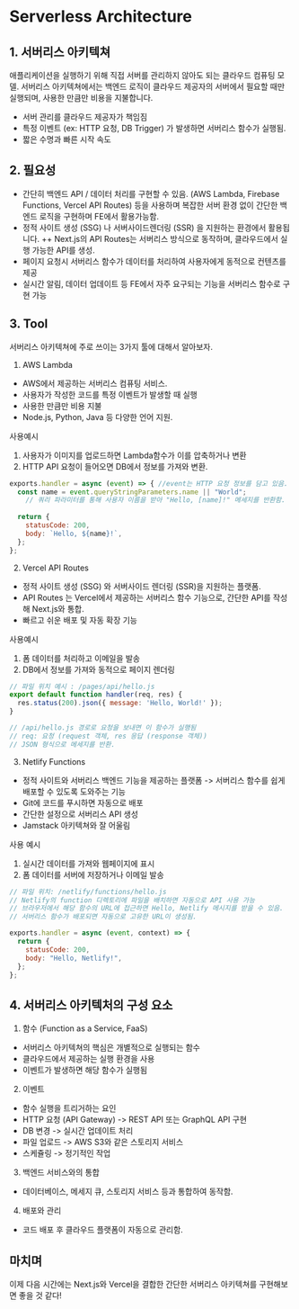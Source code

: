 # Serverless Architecture

## 1. 서버리스 아키텍쳐
애플리케이션을 실행하기 위해 직접 서버를 관리하지 않아도 되는 클라우드 컴퓨팅 모델. 서버리스 아키텍쳐에서는 백엔드 로직이 클라우드 제공자의 서버에서 필요할 때만 실행되며, 사용한 만큼만 비용을 지불합니다.

- 서버 관리를 클라우드 제공자가 책임짐
- 특정 이벤트 (ex: HTTP 요청, DB Trigger) 가 발생하면 서버리스 함수가 실행됨.
- 짧은 수명과 빠른 시작 속도

## 2. 필요성
- 간단히 백엔드 API / 데이터 처리를 구현할 수 있음. (AWS Lambda, Firebase Functions, Vercel API Routes) 등을 사용하며 복잡한 서버 환경 없이 간단한 백엔드 로직을 구현하며 FE에서 활용가능함.
- 정적 사이트 생성 (SSG) 나 서버사이드렌더링 (SSR) 을 지원하는 환경에서 활용됩니다. ++ Next.js의 API Routes는 서버리스 방식으로 동작하며, 클라우드에서 실행 가능한 API를 생성.
- 페이지 요청시 서버리스 함수가 데이터를 처리하여 사용자에게 동적으로 컨텐츠를 제공
- 실시간 알림, 데이터 업데이트 등 FE에서 자주 요구되는 기능을 서버리스 함수로 구현 가능

## 3. Tool
서버리스 아키텍쳐에 주로 쓰이는 3가지 툴에 대해서 알아보자.

1. AWS Lambda
 - AWS에서 제공하는 서버리스 컴퓨팅 서비스.
 - 사용자가 작성한 코드를 특정 이벤트가 발생할 때 실행
 - 사용한 만큼만 비용 지불
 - Node.js, Python, Java 등 다양한 언어 지원.

사용예시
1. 사용자가 이미지를 업로드하면 Lambda함수가 이를 압축하거나 변환
2. HTTP API 요청이 들어오면 DB에서 정보를 가져와 변환.

```javascript
exports.handler = async (event) => { //event는 HTTP 요청 정보를 담고 있음.
  const name = event.queryStringParameters.name || "World";
    // 쿼리 파라미터를 통해 사용자 이름을 받아 "Hello, [name]!" 메세지를 반환함.
  
  return {
    statusCode: 200,
    body: `Hello, ${name}!`,
  };
};
```
2. Vercel API Routes
- 정적 사이트 생성 (SSG) 와 서버사이드 렌더링 (SSR)을 지원하는 플랫폼.
- API Routes 는 Vercel에서 제공하는 서버리스 함수 기능으로, 간단한 API를 작성해 Next.js와 통합.
- 빠르고 쉬운 배포 및 자동 확장 기능

사용예시
1. 폼 데이터를 처리하고 이메일을 발송
2. DB에서 정보를 가져와 동적으로 페이지 렌더링

```javascript
// 파일 위치 예시 : /pages/api/hello.js
export default function handler(req, res) {
  res.status(200).json({ message: 'Hello, World!' });
}

// /api/hello.js 경로로 요청을 보내면 이 함수가 실행됨
// req: 요청 (request 객체, res 응답 (response 객체))
// JSON 형식으로 메세지를 반환.
```

3. Netlify Functions
- 정적 사이트와 서버리스 백엔드 기능을 제공하는 플랫폼 -> 서버리스 함수를 쉽게 배포할 수 있도록 도와주는 기능
- Git에 코드를 푸시하면 자동으로 배포
- 간단한 설정으로 서버리스 API 생성
- Jamstack 아키텍쳐와 잘 어울림

사용 예시
1. 실시간 데이터를 가져와 웹페이지에 표시
2. 폼 데이터를 서버에 저장하거나 이메일 발송

```javascript
// 파일 위치: /netlify/functions/hello.js
// Netlify의 function 디렉토리에 파일을 배치하면 자동으로 API 사용 가능
// 브라우저에서 해당 함수의 URL에 접근하면 Hello, Netlify 메시지를 받을 수 있음.
// 서버리스 함수가 배포되면 자동으로 고유한 URL이 생성됨.

exports.handler = async (event, context) => {
  return {
    statusCode: 200,
    body: "Hello, Netlify!",
  };
};
```

## 4. 서버리스 아키텍처의 구성 요소

1. 함수 (Function as a Service, FaaS)
- 서버리스 아키텍쳐의 핵심은 개별적으로 실행되는 함수
- 클라우드에서 제공하는 실행 환경을 사용
- 이벤트가 발생하면 해당 함수가 실행됨

2. 이벤트
- 함수 실행을 트리거하는 요인
- HTTP 요청 (API Gateway) -> REST API 또는 GraphQL API 구현
- DB 변경 -> 실시간 업데이트 처리
- 파일 업로드 -> AWS S3와 같은 스토리지 서비스
- 스케쥴링 -> 정기적인 작업

3. 백엔드 서비스와의 통합
- 데이터베이스, 메세지 큐, 스토리지 서비스 등과 통합하여 동작함.

4. 배포와 관리
- 코드 배포 후 클라우드 플랫폼이 자동으로 관리함.

## 마치며
이제 다음 시간에는 Next.js와 Vercel을 결합한 간단한 서버리스 아키텍쳐를 구현해보면 좋을 것 같다!